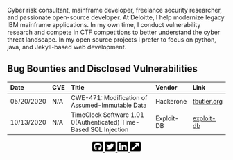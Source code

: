 Cyber risk consultant, mainframe developer, freelance security researcher, and passionate open-source developer. At Deloitte, I help modernize legacy IBM mainframe applications. In my own time, I conduct vulnerability research and compete in CTF competitions to better understand the cyber threat landscape. In my open source projects I prefer to focus on python, java, and Jekyll-based web development. 

## Bug Bounties and Disclosed Vulnerabilities 
| Date | CVE | Title | Vendor |  Link
|:-|:-|:-|:- |:- |
| 05/20/2020 | N/A | CWE-471: Modification of Assumed-Immutable Data | Hackerone | [tbutler.org](https://tbutler.org/assets/pdf/Butler,Tyler-MAID-Hinge-BBR.pdf)
| 10/13/2020 | N/A | TimeClock Software 1.01 0(Authenticated) Time-Based SQL Injection | Exploit-DB | [exploit-db](https://www.exploit-db.com/exploits/48874)

<div align="center">
  <a aria-label="Github" href="https://github.com/tcbutler320">
    <img src="https://github.com/tcbutler320/tcbutler320/blob/master/assets/github-square-brands.svg" width="25" height="25"/>
  </a>

  <a aria-label="Twitter" href="https://twitter.com/tbutler0x90">
    <img src="https://github.com/tcbutler320/tcbutler320/blob/master/assets/twitter-square-brands.svg" width="25" height="25"/>
  </a>
  
  <a aria-label="Linkedin" href="https://www.linkedin.com/in/tyler-b-a700a1aa/">
    <img src="https://github.com/tcbutler320/tcbutler320/blob/master/assets/linkedin-brands.svg" width="25" height="25"/>
  </a>
 
  <a aria-label="Blog" href="https://tbutler.org">
    <img src="https://github.com/tcbutler320/tcbutler320/blob/master/assets/external-link-square-alt-solid.svg" width="25" height="25"/>
  </a>
</div>
